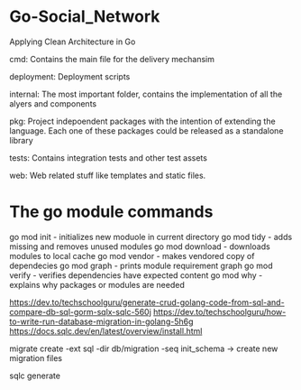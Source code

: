 # Go-Social_Network

Applying Clean Architecture in Go

cmd: Contains the main file for the delivery mechansim

deployment: Deployment scripts

internal: The most important folder, contains the implementation of all the alyers and components

pkg: Project indepoendent packages with the intention of extending the language. Each one of these packages could be released as a standalone library

tests: Contains integration tests and other test assets

web: Web related stuff like templates and static files.
 
# The go module commands

go mod init - initializes new moduole in current directory
go mod tidy - adds missing and removes unused modules
go mod download - downloads modules to local cache
go mod vendor - makes vendored copy of dependecies
go mod graph - prints module requirement graph
go mod verify - verifies dependencies have expected content
go mod why - explains why packages or modules are needed


https://dev.to/techschoolguru/generate-crud-golang-code-from-sql-and-compare-db-sql-gorm-sqlx-sqlc-560j
https://dev.to/techschoolguru/how-to-write-run-database-migration-in-golang-5h6g
https://docs.sqlc.dev/en/latest/overview/install.html

migrate create -ext sql -dir db/migration -seq init_schema -> create new migration files

sqlc generate
